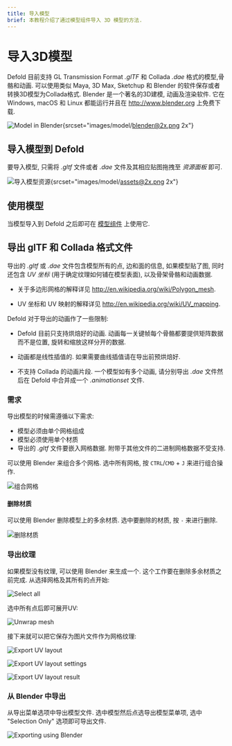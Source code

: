 ```yaml
---
title: 导入模型
brief: 本教程介绍了通过模型组件导入 3D 模型的方法.
---
```


# 导入3D模型
Defold 目前支持 GL Transmission Format *.glTF* 和 Collada *.dae* 格式的模型,骨骼和动画. 可以使用类似 Maya, 3D Max, Sketchup 和 Blender 的软件保存或者转换3D模型为Collada格式. Blender 是一个著名的3D建模, 动画及渲染软件. 它在 Windows, macOS 和 Linux 都能运行并且在 http://www.blender.org 上免费下载.

![Model in Blender](images/model/blender.png){srcset="images/model/blender@2x.png 2x"}

## 导入模型到 Defold
要导入模型, 只需将 *.gltf* 文件或者 *.dae* 文件及其相应贴图拖拽至 *资源面板* 即可.

![导入模型资源](images/model/assets.png){srcset="images/model/assets@2x.png 2x"}


## 使用模型
当模型导入到 Defold 之后即可在 [模型组件](/manuals/model) 上使用它.


## 导出 glTF 和 Collada 格式文件
导出的 *.gltf* 或 *.dae* 文件包含模型所有的点, 边和面的信息, 如果模型贴了图, 同时还包含 _UV 坐标_ (用于确定纹理如何铺在模型表面), 以及骨架骨骼和动画数据.

* 关于多边形网格的解释详见 http://en.wikipedia.org/wiki/Polygon_mesh.

* UV 坐标和 UV 映射的解释详见 http://en.wikipedia.org/wiki/UV_mapping.

Defold 对于导出的动画作了一些限制:

* Defold 目前只支持烘焙好的动画. 动画每一关键帧每个骨骼都要提供矩阵数据而不是位置, 旋转和缩放这样分开的数据.

* 动画都是线性插值的. 如果需要曲线插值请在导出前预烘焙好.

* 不支持 Collada 的动画片段. 一个模型如有多个动画, 请分别导出 *.dae* 文件然后在 Defold 中合并成一个 *.animationset* 文件.


### 需求
导出模型的时候需遵循以下需求:

* 模型必须由单个网格组成
* 模型必须使用单个材质
* 导出的 *.gltf* 文件要嵌入网格数据. 附带于其他文件的二进制网格数据不受支持. 

可以使用 Blender 来组合多个网格. 选中所有网格, 按 `CTRL`/`CMD` + `J` 来进行组合操作.

![组合网格](images/model/blender_join_meshes.png)


#### 删除材质
可以使用 Blender 删除模型上的多余材质. 选中要删除的材质, 按 `-` 来进行删除.

![删除材质](images/model/blender_remove_materials.png)


### 导出纹理
如果模型没有纹理, 可以使用 Blender 来生成一个. 这个工作要在删除多余材质之前完成. 从选择网格及其所有的点开始:

![Select all](images/model/blender_select_all_vertices.png)

选中所有点后即可展开UV:

![Unwrap mesh](images/model/blender_unwrap_mesh.png)

接下来就可以把它保存为图片文件作为网格纹理:

![Export UV layout](images/model/blender_export_uv_layout.png)

![Export UV layout settings](images/model/blender_export_uv_layout_settings.png)

![Export UV layout result](images/model/blender_export_uv_layout_result.png)


### 从 Blender 中导出
从导出菜单选项中导出模型文件. 选中模型然后点选导出模型菜单项, 选中 "Selection Only" 选项即可导出文件.

![Exporting using Blender](images/model/blender_export.png)
